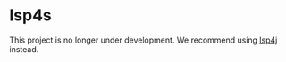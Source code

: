 # lsp4s

This project is no longer under development.  We recommend using
[lsp4j](https://github.com/eclipse/lsp4j/) instead.



